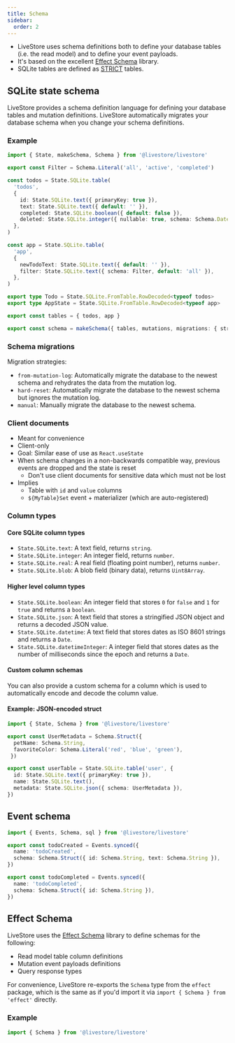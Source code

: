 ```yaml
---
title: Schema
sidebar:
  order: 2
---
```


- LiveStore uses schema definitions both to define your database tables (i.e. the read model) and to define your event payloads.
- It's based on the excellent [Effect Schema](https://effect.website/docs/schema/introduction/) library.
- SQLite tables are defined as [STRICT](https://www.sqlite.org/stricttables.html) tables.

## SQLite state schema

LiveStore provides a schema definition language for defining your database tables and mutation definitions. LiveStore automatically migrates your database schema when you change your schema definitions.

### Example

```ts
import { State, makeSchema, Schema } from '@livestore/livestore'

export const Filter = Schema.Literal('all', 'active', 'completed')

const todos = State.SQLite.table(
  'todos',
  {
    id: State.SQLite.text({ primaryKey: true }),
    text: State.SQLite.text({ default: '' }),
    completed: State.SQLite.boolean({ default: false }),
    deleted: State.SQLite.integer({ nullable: true, schema: Schema.DateFromNumber }),
  },
)

const app = State.SQLite.table(
  'app',
  {
    newTodoText: State.SQLite.text({ default: '' }),
    filter: State.SQLite.text({ schema: Filter, default: 'all' }),
  },
)

export type Todo = State.SQLite.FromTable.RowDecoded<typeof todos>
export type AppState = State.SQLite.FromTable.RowDecoded<typeof app>

export const tables = { todos, app }

export const schema = makeSchema({ tables, mutations, migrations: { strategy: 'from-mutation-log' } })

```

### Schema migrations

Migration strategies:

- `from-mutation-log`: Automatically migrate the database to the newest schema and rehydrates the data from the mutation log.
- `hard-reset`: Automatically migrate the database to the newest schema but ignores the mutation log.
- `manual`: Manually migrate the database to the newest schema.

### Client documents

- Meant for convenience
- Client-only
- Goal: Similar ease of use as `React.useState`
- When schema changes in a non-backwards compatible way, previous events are dropped and the state is reset
  - Don't use client documents for sensitive data which must not be lost
- Implies
  - Table with `id` and `value` columns
  - `${MyTable}Set` event + materializer (which are auto-registered)

### Column types

#### Core SQLite column types

- `State.SQLite.text`: A text field, returns `string`.
- `State.SQLite.integer`: An integer field, returns `number`.
- `State.SQLite.real`: A real field (floating point number), returns `number`.
- `State.SQLite.blob`: A blob field (binary data), returns `Uint8Array`.

#### Higher level column types

- `State.SQLite.boolean`: An integer field that stores `0` for `false` and `1` for `true` and returns a `boolean`.
- `State.SQLite.json`: A text field that stores a stringified JSON object and returns a decoded JSON value.
- `State.SQLite.datetime`: A text field that stores dates as ISO 8601 strings and returns a `Date`.
- `State.SQLite.datetimeInteger`: A integer field that stores dates as the number of milliseconds since the epoch and returns a `Date`.


#### Custom column schemas

You can also provide a custom schema for a column which is used to automatically encode and decode the column value.

#### Example: JSON-encoded struct

```ts
import { State, Schema } from '@livestore/livestore'

export const UserMetadata = Schema.Struct({ 
  petName: Schema.String,
  favoriteColor: Schema.Literal('red', 'blue', 'green'),
 })

export const userTable = State.SQLite.table('user', {
  id: State.SQLite.text({ primaryKey: true }),
  name: State.SQLite.text(),
  metadata: State.SQLite.json({ schema: UserMetadata }),
})
```


## Event schema


```ts
import { Events, Schema, sql } from '@livestore/livestore'

export const todoCreated = Events.synced({
  name: 'todoCreated',
  schema: Schema.Struct({ id: Schema.String, text: Schema.String }),
})

export const todoCompleted = Events.synced({
  name: 'todoCompleted',
  schema: Schema.Struct({ id: Schema.String }),
})
```

## Effect Schema

LiveStore uses the [Effect Schema](https://effect.website/docs/schema/introduction/) library to define schemas for the following:

- Read model table column definitions
- Mutation event payloads definitions
- Query response types

For convenience, LiveStore re-exports the `Schema` type from the `effect` package, which is the same as if you'd import it via `import { Schema } from 'effect'` directly.

### Example

```ts
import { Schema } from '@livestore/livestore'
```
